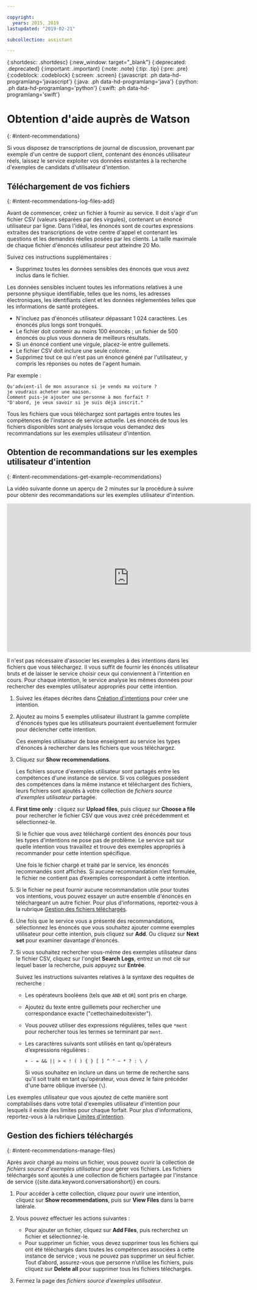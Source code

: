 ```yaml
---

copyright:
  years: 2015, 2019
lastupdated: "2019-02-21"

subcollection: assistant

---
```


{:shortdesc: .shortdesc}
{:new_window: target="_blank"}
{:deprecated: .deprecated}
{:important: .important}
{:note: .note}
{:tip: .tip}
{:pre: .pre}
{:codeblock: .codeblock}
{:screen: .screen}
{:javascript: .ph data-hd-programlang='javascript'}
{:java: .ph data-hd-programlang='java'}
{:python: .ph data-hd-programlang='python'}
{:swift: .ph data-hd-programlang='swift'}

# Obtention d'aide auprès de Watson 
{: #intent-recommendations}

Si vous disposez de transcriptions de journal de discussion, provenant par exemple d'un centre de support client, contenant des énoncés utilisateur réels, laissez le service exploiter vos données existantes à la recherche d'exemples de candidats d'utilisateur d'intention. 

## Téléchargement de vos fichiers
{: #intent-recommendations-log-files-add}

Avant de commencer, créez un fichier à fournir au service. Il doit s'agir d'un fichier CSV (valeurs séparées par des virgules), contenant un énoncé utilisateur par ligne. Dans l'idéal, les énoncés sont de courtes expressions extraites des transcriptions de votre centre d'appel et contenant les questions et les demandes réelles posées par les clients. La taille maximale de chaque fichier d'énoncés utilisateur peut atteindre 20 Mo. 

Suivez ces instructions supplémentaires : 

  - Supprimez toutes les données sensibles des énoncés que vous avez inclus dans le fichier. 

Les données sensibles incluent toutes les informations relatives à une personne physique identifiable, telles que les noms, les adresses électroniques, les identifiants client et les données réglementées telles que les informations de santé protégées.
  - N'incluez pas d'énoncés utilisateur dépassant 1 024 caractères. Les énoncés plus longs sont tronqués. 
  - Le fichier doit contenir au moins 100 énoncés ; un fichier de 500 énoncés ou plus vous donnera de meilleurs résultats.  
  - Si un énoncé contient une virgule, placez-le entre guillemets. 
  - Le fichier CSV doit inclure une seule colonne. 
  - Supprimez tout ce qui n'est pas un énoncé généré par l'utilisateur, y compris les réponses ou notes de l'agent humain.

  Par exemple :

  ```
  Qu'advient-il de mon assurance si je vends ma voiture ?
  je voudrais acheter une maison.
  Comment puis-je ajouter une personne à mon forfait ?
  "D'abord, je veux savoir si je suis déjà inscrit."
  ```

Tous les fichiers que vous téléchargez sont partagés entre toutes les compétences de l'instance de service actuelle. Les énoncés de tous les fichiers disponibles sont analysés lorsque vous demandez des recommandations sur les exemples utilisateur d'intention. 

## Obtention de recommandations sur les exemples utilisateur d'intention
{: #intent-recommendations-get-example-recommendations}

La vidéo suivante donne un aperçu de 2 minutes sur la procédure à suivre pour obtenir des recommandations sur les exemples utilisateur d'intention. 

<iframe class="embed-responsive-item" id="youtubeplayer" title="Recommandations sur les exemples utilisateur d'intention" type="text/html" width="640" height="390" src="https://www.youtube.com/embed/L3FI8KeZfsc?rel=0" frameborder="0" webkitallowfullscreen mozallowfullscreen allowfullscreen> </iframe>

Il n'est pas nécessaire d'associer les exemples à des intentions dans les fichiers que vous téléchargez. Il vous suffit de fournir les énoncés utilisateur bruts et de laisser le service choisir ceux qui conviennent à l'intention en cours. Pour chaque intention, le service analyse les mêmes données pour rechercher des exemples utilisateur appropriés pour cette intention. 

1.  Suivez les étapes décrites dans [Création d'intentions](/docs/services/assistant?topic=assistant-intents#intents-creating-intents-task) pour créer une intention.

1.  Ajoutez au moins 5 exemples utilisateur illustrant la gamme complète d'énoncés types que les utilisateurs pourraient éventuellement formuler pour déclencher cette intention. 

    Ces exemples utilisateur de base enseignent au service les types d'énoncés à rechercher dans les fichiers que vous téléchargez. 

1.  Cliquez sur **Show recommendations**.

    Les fichiers source d'exemples utilisateur sont partagés entre les compétences d'une instance de service. Si vos collègues possèdent des compétences dans la même instance et téléchargent des fichiers, leurs fichiers sont ajoutés à votre collection de *fichiers source d'exemples utilisateur* partagée.

1.  **First time only** : cliquez sur **Upload files**, puis cliquez sur **Choose a file** pour rechercher le fichier CSV que vous avez créé précédemment et sélectionnez-le.

    Si le fichier que vous avez téléchargé contient des énoncés pour tous les types d'intentions ne pose pas de problème. Le service sait sur quelle intention vous travaillez et trouve des exemples appropriés à recommander pour cette intention spécifique.  

    Une fois le fichier chargé et traité par le service, les énoncés recommandés sont affichés. Si aucune recommandation n’est formulée, le fichier ne contient pas d’exemples correspondant à cette intention.  

1.  Si le fichier ne peut fournir aucune recommandation utile pour toutes vos intentions, vous pouvez essayer un autre ensemble d'énoncés en téléchargeant un autre fichier. Pour plus d'informations, reportez-vous à la rubrique [Gestion des fichiers téléchargés](#intent-recommendations-manage-files).

1.  Une fois que le service vous a présenté des recommandations, sélectionnez les énoncés que vous souhaitez ajouter comme exemples utilisateur pour cette intention, puis cliquez sur **Add**. Ou cliquez sur **Next set** pour examiner davantage d'énoncés.
1.  Si vous souhaitez rechercher vous-même des exemples utilisateur dans le fichier CSV, cliquez sur l'onglet **Search Logs**, entrez un mot clé sur lequel baser la recherche, puis appuyez sur **Entrée**.

    Suivez les instructions suivantes relatives à la syntaxe des requêtes de recherche :  

    - Les opérateurs booléens (tels que `AND` et `OR`) sont pris en charge.
    - Ajoutez du texte entre guillemets pour rechercher une correspondance exacte ("cettechainedoitexister").
    - Vous pouvez utiliser des expressions régulières, telles que `*ment` pour rechercher tous les termes se terminant par `ment`.
    - Les caractères suivants sont utilisés en tant qu’opérateurs d’expressions régulières :  

      `+ - = && || > < ! ( ) { } [ ] ^ " ~ * ? : \ /`

      Si vous souhaitez en inclure un dans un terme de recherche sans qu'il soit traité en tant qu'opérateur, vous devez le faire précéder d'une barre oblique inversée (`\`).

Les exemples utilisateur que vous ajoutez de cette manière sont comptabilisés dans votre total d'exemples utilisateur d'intention pour lesquels il existe des limites pour chaque forfait. Pour plus d'informations, reportez-vous à la rubrique [Limites d'intention](/docs/services/assistant?topic=assistant-intents#intents-limits).

## Gestion des fichiers téléchargés
{: #intent-recommendations-manage-files}

Après avoir chargé au moins un fichier, vous pouvez ouvrir la collection de *fichiers source d'exemples utilisateur* pour gérer vos fichiers. Les fichiers téléchargés sont ajoutés à une collection de fichiers partagée par l'instance de service {{site.data.keyword.conversationshort}} en cours.

1.  Pour accéder à cette collection, cliquez pour ouvrir une intention, cliquez sur **Show recommendations**, puis sur **View Files** dans la barre latérale.

1.  Vous pouvez effectuer les actions suivantes :

    - Pour ajouter un fichier, cliquez sur **Add Files**, puis recherchez un fichier et sélectionnez-le. 
    - Pour supprimer un fichier, vous devez supprimer tous les fichiers qui ont été téléchargés dans toutes les compétences associées à cette instance de service ; vous ne pouvez pas supprimer un seul fichier. Tout d’abord, assurez-vous que personne n’utilise les fichiers, puis cliquez sur **Delete all** pour supprimer tous les fichiers téléchargés.

1.  Fermez la page des *fichiers source d'exemples utilisateur*.

